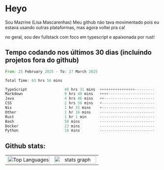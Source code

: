 # Heyo

Sou Mazrine (Lisa Mascarenhas)
Meu github não tava movimentado pois eu estava usando outras plataformas, mas agora voltei pra ca!

no geral, sou dev fullstack com foco em typescript e apaixonada por rust!


## Tempo codando nos últimos 30 dias (incluindo projetos fora do github)
<!--START_SECTION:waka-->

```rust
From: 25 February 2025 - To: 27 March 2025

Total Time: 63 hrs 56 mins

TypeScript                 40 hrs 31 mins  ++++++++++++++++---------   63.37 %
Markdown                   9 hrs 40 mins   ++++---------------------   15.13 %
Java                       4 hrs 46 mins   ++-----------------------   07.47 %
CSS                        2 hrs 56 mins   +------------------------   04.59 %
Nix                        1 hr 35 mins    +------------------------   02.49 %
Other                      1 hr 16 mins    -------------------------   01.99 %
Rust                       1 hr 1 min      -------------------------   01.60 %
Bash                       58 mins         -------------------------   01.52 %
Docker                     23 mins         -------------------------   00.62 %
Python                     18 mins         -------------------------   00.49 %
```

<!--END_SECTION:waka-->

<!--
**Mazrine/Mazrine** is a ✨ _special_ ✨ repository because its `README.md` (this file) appears on your GitHub profile.

Here are some ideas to get you started:

- 🔭 I’m currently working on ...
- 🌱 I’m currently learning ...
- 👯 I’m looking to collaborate on ...
- 🤔 I’m looking for help with ...
- 💬 Ask me about ...
- 📫 How to reach me: ...
- 😄 Pronouns: ...
- ⚡ Fun fact: ...
-->


## Github stats:

<div align="center">
  <table width="100%">
    <tr>
      <td align="center" width="50%">
        <img src="https://github-readme-stats.vercel.app/api/top-langs/?username=mazrine&theme=tokyonight&layout=donut&langs_count=10&locale=pt-br" width="100%" alt="Top Languages" />
      </td>
      <td align="center" width="50%">
        <img src="https://github-readme-stats-yxqy.vercel.app/api?username=mazrine&hide_title=false&hide_rank=false&show_icons=true&count_private=true&disable_animations=false&theme=midnight-purple&locale=en&hide_border=true&order=1" width="100%" alt="stats graph" />
      </td>
    </tr>
  </table>
</div>
